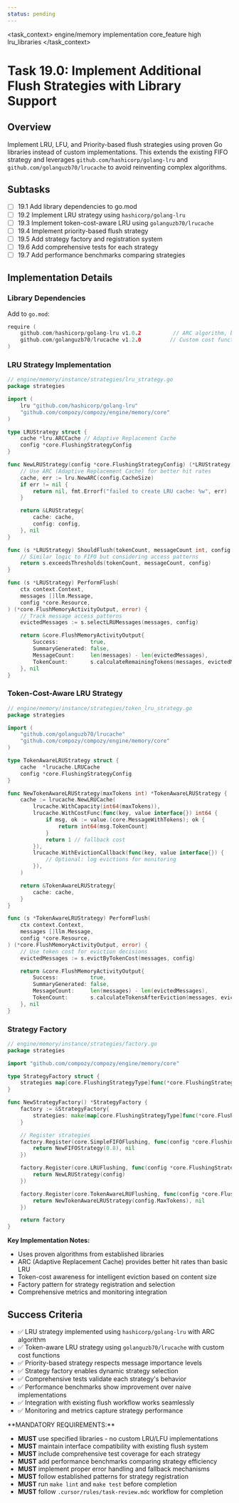 ```yaml
---
status: pending
---
```


<task_context>
<domain>engine/memory</domain>
<type>implementation</type>
<scope>core_feature</scope>
<complexity>high</complexity>
<dependencies>lru_libraries</dependencies>
</task_context>

# Task 19.0: Implement Additional Flush Strategies with Library Support

## Overview

Implement LRU, LFU, and Priority-based flush strategies using proven Go libraries instead of custom implementations. This extends the existing FIFO strategy and leverages `github.com/hashicorp/golang-lru` and `github.com/golanguzb70/lrucache` to avoid reinventing complex algorithms.

## Subtasks

- [ ] 19.1 Add library dependencies to go.mod
- [ ] 19.2 Implement LRU strategy using `hashicorp/golang-lru`
- [ ] 19.3 Implement token-cost-aware LRU using `golanguzb70/lrucache`
- [ ] 19.4 Implement priority-based flush strategy
- [ ] 19.5 Add strategy factory and registration system
- [ ] 19.6 Add comprehensive tests for each strategy
- [ ] 19.7 Add performance benchmarks comparing strategies

## Implementation Details

### Library Dependencies

Add to `go.mod`:

```go
require (
    github.com/hashicorp/golang-lru v1.0.2          // ARC algorithm, built-in metrics
    github.com/golanguzb70/lrucache v1.2.0         // Custom cost functions for tokens
)
```

### LRU Strategy Implementation

```go
// engine/memory/instance/strategies/lru_strategy.go
package strategies

import (
    lru "github.com/hashicorp/golang-lru"
    "github.com/compozy/compozy/engine/memory/core"
)

type LRUStrategy struct {
    cache *lru.ARCCache // Adaptive Replacement Cache
    config *core.FlushingStrategyConfig
}

func NewLRUStrategy(config *core.FlushingStrategyConfig) (*LRUStrategy, error) {
    // Use ARC (Adaptive Replacement Cache) for better hit rates
    cache, err := lru.NewARC(config.CacheSize)
    if err != nil {
        return nil, fmt.Errorf("failed to create LRU cache: %w", err)
    }

    return &LRUStrategy{
        cache: cache,
        config: config,
    }, nil
}

func (s *LRUStrategy) ShouldFlush(tokenCount, messageCount int, config *core.Resource) bool {
    // Similar logic to FIFO but considering access patterns
    return s.exceedsThresholds(tokenCount, messageCount, config)
}

func (s *LRUStrategy) PerformFlush(
    ctx context.Context,
    messages []llm.Message,
    config *core.Resource,
) (*core.FlushMemoryActivityOutput, error) {
    // Track message access patterns
    evictedMessages := s.selectLRUMessages(messages, config)

    return &core.FlushMemoryActivityOutput{
        Success:          true,
        SummaryGenerated: false,
        MessageCount:     len(messages) - len(evictedMessages),
        TokenCount:       s.calculateRemainingTokens(messages, evictedMessages),
    }, nil
}
```

### Token-Cost-Aware LRU Strategy

```go
// engine/memory/instance/strategies/token_lru_strategy.go
package strategies

import (
    "github.com/golanguzb70/lrucache"
    "github.com/compozy/compozy/engine/memory/core"
)

type TokenAwareLRUStrategy struct {
    cache  *lrucache.LRUCache
    config *core.FlushingStrategyConfig
}

func NewTokenAwareLRUStrategy(maxTokens int) *TokenAwareLRUStrategy {
    cache := lrucache.NewLRUCache(
        lrucache.WithCapacity(int64(maxTokens)),
        lrucache.WithCostFunc(func(key, value interface{}) int64 {
            if msg, ok := value.(core.MessageWithTokens); ok {
                return int64(msg.TokenCount)
            }
            return 1 // fallback cost
        }),
        lrucache.WithEvictionCallback(func(key, value interface{}) {
            // Optional: log evictions for monitoring
        }),
    )

    return &TokenAwareLRUStrategy{
        cache: cache,
    }
}

func (s *TokenAwareLRUStrategy) PerformFlush(
    ctx context.Context,
    messages []llm.Message,
    config *core.Resource,
) (*core.FlushMemoryActivityOutput, error) {
    // Use token cost for eviction decisions
    evictedMessages := s.evictByTokenCost(messages, config)

    return &core.FlushMemoryActivityOutput{
        Success:          true,
        SummaryGenerated: false,
        MessageCount:     len(messages) - len(evictedMessages),
        TokenCount:       s.calculateTokensAfterEviction(messages, evictedMessages),
    }, nil
}
```

### Strategy Factory

```go
// engine/memory/instance/strategies/factory.go
package strategies

import "github.com/compozy/compozy/engine/memory/core"

type StrategyFactory struct {
    strategies map[core.FlushingStrategyType]func(*core.FlushingStrategyConfig) (instance.FlushStrategy, error)
}

func NewStrategyFactory() *StrategyFactory {
    factory := &StrategyFactory{
        strategies: make(map[core.FlushingStrategyType]func(*core.FlushingStrategyConfig) (instance.FlushStrategy, error)),
    }

    // Register strategies
    factory.Register(core.SimpleFIFOFlushing, func(config *core.FlushingStrategyConfig) (instance.FlushStrategy, error) {
        return NewFIFOStrategy(0.8), nil
    })

    factory.Register(core.LRUFlushing, func(config *core.FlushingStrategyConfig) (instance.FlushStrategy, error) {
        return NewLRUStrategy(config)
    })

    factory.Register(core.TokenAwareLRUFlushing, func(config *core.FlushingStrategyConfig) (instance.FlushStrategy, error) {
        return NewTokenAwareLRUStrategy(config.MaxTokens), nil
    })

    return factory
}
```

**Key Implementation Notes:**

- Uses proven algorithms from established libraries
- ARC (Adaptive Replacement Cache) provides better hit rates than basic LRU
- Token-cost awareness for intelligent eviction based on content size
- Factory pattern for strategy registration and selection
- Comprehensive metrics and monitoring integration

## Success Criteria

- ✅ LRU strategy implemented using `hashicorp/golang-lru` with ARC algorithm
- ✅ Token-aware LRU strategy using `golanguzb70/lrucache` with custom cost functions
- ✅ Priority-based strategy respects message importance levels
- ✅ Strategy factory enables dynamic strategy selection
- ✅ Comprehensive tests validate each strategy's behavior
- ✅ Performance benchmarks show improvement over naive implementations
- ✅ Integration with existing flush workflow works seamlessly
- ✅ Monitoring and metrics capture strategy performance

<critical>
**MANDATORY REQUIREMENTS:**

- **MUST** use specified libraries - no custom LRU/LFU implementations
- **MUST** maintain interface compatibility with existing flush system
- **MUST** include comprehensive test coverage for each strategy
- **MUST** add performance benchmarks comparing strategy efficiency
- **MUST** implement proper error handling and fallback mechanisms
- **MUST** follow established patterns for strategy registration
- **MUST** run `make lint` and `make test` before completion
- **MUST** follow `.cursor/rules/task-review.mdc` workflow for completion
  </critical>
